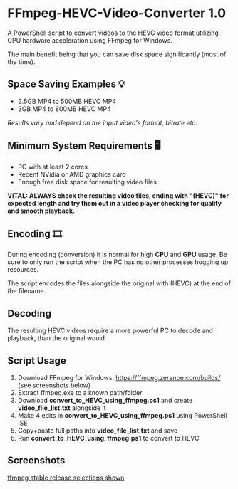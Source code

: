 
# FFmpeg-HEVC-Video-Converter 1.0

A PowerShell script to convert videos to the HEVC video format utilizing GPU hardware acceleration using FFmpeg for Windows.

The main benefit being that you can save disk space significantly (most of the time).

## Space Saving Examples 💡

- 2.5GB MP4 to 500MB HEVC MP4
- 3GB MP4 to 800MB HEVC MP4

_Results vary and depend on the input video's format, bitrate etc._

## Minimum System Requirements 🖥️

- PC with at least 2 cores
- Recent NVidia or AMD graphics card
- Enough free disk space for resulting video files

**VITAL: ALWAYS check the resulting video files, ending with "(HEVC)" for expected length and try them out in a video player checking for quality and smooth playback.**

## Encoding 🎞️

During encoding (conversion) it is normal for high **CPU** and **GPU** usage. Be sure to only run the script when the PC has no other processes hogging up resources.

The script encodes the files alongside the original with (HEVC) at the end of the filename.

## Decoding

The resulting HEVC videos require a more powerful PC to decode and playback, than the original would.

## Script Usage

1. Download FFmpeg for Windows: https://ffmpeg.zeranoe.com/builds/ (see screenshots below)
2. Extract ffmpeg.exe to a known path/folder
3. Download **convert_to_HEVC_using_ffmpeg.ps1** and create **video_file_list.txt** alongside it
4. Make 4 edits in **convert_to_HEVC_using_ffmpeg.ps1** using PowerShell ISE
5. Copy+paste full paths into **video_file_list.txt** and save
6. Run **convert_to_HEVC_using_ffmpeg.ps1** to convert to HEVC

## Screenshots

[ffmpeg stable release selections shown](https://raw.githubusercontent.com/hl2guide/FFmpeg-HEVC-Video-Converter/master/MEDIA/FFmpeg.png "FFMPEG Download Example")
